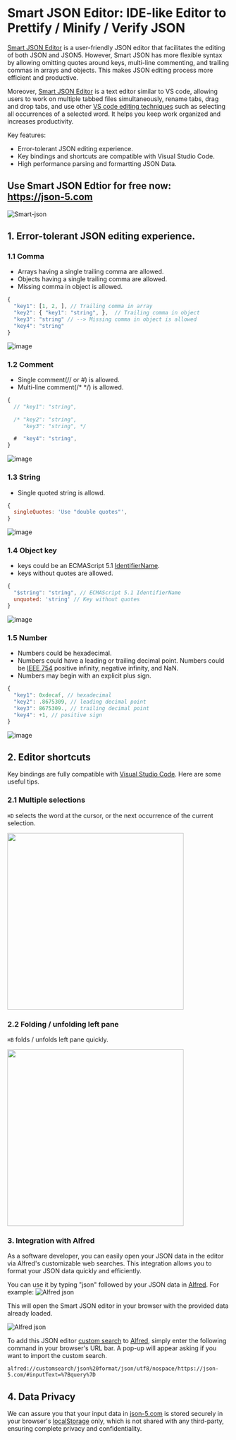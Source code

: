 # Smart JSON Editor: IDE-like Editor to Prettify / Minify / Verify JSON
[Smart JSON Editor](https://json-5.com) is a user-friendly JSON editor that facilitates the editing of both JSON and JSON5. However, Smart JSON has more flexible syntax by allowing omitting quotes around keys, multi-line commenting, and trailing commas in arrays and objects. This makes JSON editing process more efficient and productive.

Moreover, [Smart JSON Editor](https://json-5.com) is a text editor similar to VS code, allowing users to work on multiple tabbed files simultaneously, rename tabs, drag and drop tabs, and use other [VS code editing techniques](https://code.visualstudio.com/docs/editor/codebasics) such as selecting all occurrences of a selected word. It helps you keep work organized and increases productivity.

Key features:
- Error-tolerant JSON editing experience.
- Key bindings and shortcuts are compatible with Visual Studio Code.
- High performance parsing and formartting JSON Data.

## Use Smart JSON Edtior for free now: https://json-5.com

![Smart-json](https://user-images.githubusercontent.com/3455798/226092084-5977ae57-b643-473a-a0bd-b937084b07f7.gif)

## 1. Error-tolerant JSON editing experience.

### 1.1 Comma
- Arrays having a single trailing comma are allowed.
- Objects having a single trailing comma are allowed.
- Missing comma in object is allowed.

```js
{
  "key1": [1, 2, ], // Trailing comma in array
  "key2": { "key1": "string", },  // Trailing comma in object 
  "key3": "string" // --> Missing comma in object is allowed
  "key4": "string"
}
```
![image](https://user-images.githubusercontent.com/3455798/226093599-ca5e8319-75fd-4c5d-861d-3ef0e0a53490.png)


### 1.2 Comment
- Single comment(// or #) is allowed.
- Multi-line comment(/* */) is allowed.


```js
{
  // "key1": "string",

  /* "key2": "string",
     "key3": "string", */

  #  "key4": "string",
}
```
![image](https://user-images.githubusercontent.com/3455798/226093818-36c2cd20-0b35-4384-9ff1-7b3c3752ae40.png)


### 1.3 String
- Single quoted string is allowd.

```js
{
  singleQuotes: 'Use "double quotes"',
}
```
![image](https://user-images.githubusercontent.com/3455798/226093775-ce2e1a7c-cc47-43a9-9498-614e036c4492.png)


### 1.4 Object key

- keys could be an ECMAScript 5.1 [IdentifierName](https://262.ecma-international.org/5.1/#sec-7.6).
- keys without quotes are allowed.
```js
{
  "$string": "string", // ECMAScript 5.1 IdentifierName
  unquoted: 'string' // Key without quotes
}
```
![image](https://user-images.githubusercontent.com/3455798/226093494-66983740-9a00-4041-bdc1-613732e89253.png)


### 1.5 Number
- Numbers could be hexadecimal.
- Numbers could have a leading or trailing decimal point.
Numbers could be [IEEE 754](https://en.wikipedia.org/wiki/IEEE_754) positive infinity, negative infinity, and NaN.</li>
- Numbers may begin with an explicit plus sign.


```js
{
  "key1": 0xdecaf, // hexadecimal
  "key2": .8675309, // leading decimal point
  "key3": 8675309., // trailing decimal point
  "key4": +1, // positive sign
}
```
![image](https://user-images.githubusercontent.com/3455798/226093838-6323c3b6-bd20-4363-a2cb-bd210d3803a2.png)

## 2. Editor shortcuts
Key bindings are fully compatible with [Visual Studio Code](https://code.visualstudio.com/docs/editor/codebasics). Here are some useful tips.

### 2.1 Multiple selections
`⌘D` selects the word at the cursor, or the next occurrence of the current selection.

<img style="width:400px" src="https://user-images.githubusercontent.com/3455798/226115913-658541ea-3b5f-448d-b83a-b08459a3a492.png" />

### 2.2 Folding / unfolding left pane
`⌘B` folds / unfolds left pane quickly.

<img style="width:400px" src="https://user-images.githubusercontent.com/3455798/226117055-9ae01abf-a72a-4e25-beec-7e7346883eb2.png" />


### 3. Integration with Alfred
As a software developer, you can easily open your JSON data in the editor via Alfred's customizable web searches. This integration allows you to format your JSON data quickly and efficiently.

You can use it by typing "json" followed by your JSON data in [Alfred](https://www.alfredapp.com). For example:
![Alfred json](https://user-images.githubusercontent.com/3455798/229289708-0398eb8f-4017-455a-a8bf-950256c32feb.png)

This will open the Smart JSON editor in your browser with the provided data already loaded.

![Alfred json](https://user-images.githubusercontent.com/3455798/229290034-62e3d6dc-e35d-4094-88b9-15ea44323ffe.png)

To add this JSON editor [custom search](https://www.alfredapp.com/help/features/web-search/custom-searches) to [Alfred](https://www.alfredapp.com), simply enter the following command in your browser's URL bar. A pop-up will appear asking if you want to import the custom search.

```
alfred://customsearch/json%20format/json/utf8/nospace/https://json-5.com/#inputText=%7Bquery%7D
```


## 4. Data Privacy
We can assure you that your input data in [json-5.com](json-5.com) is stored securely in your browser's [localStorage](https://developer.mozilla.org/en-US/docs/Web/API/Window/localStorage) only, which is not shared with any third-party, ensuring complete privacy and confidentiality.

